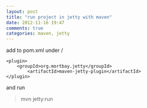 ```yaml
---
layout: post
title: "run project in jetty with maven"
date: 2012-11-16 19:47
comments: true
categories: maven, jetty 
---
```

add to pom.xml under /<plugins/> 
```
<plugin>
	<groupId>org.mortbay.jetty</groupId>
    	<artifactId>maven-jetty-plugin</artifactId>
</plugin>
```
and run
> mvn jetty:run
